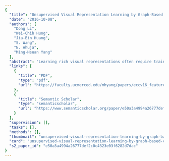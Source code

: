 ```yaml
---
{
  "title": "Unsupervised Visual Representation Learning by Graph-Based Consistent Constraints",
  "date": "2016-10-08",
  "authors": [
    "Dong Li",
    "Wei-Chih Hung",
    "Jia-Bin Huang",
    "S. Wang",
    "N. Ahuja",
    "Ming-Hsuan Yang"
  ],
  "abstract": "Learning rich visual representations often require training on datasets of millions of manually annotated examples. This substantially limits the scalability of learning effective representations as labeled data is expensive or scarce. In this paper, we address the problem of unsupervised visual representation learning from a large, unlabeled collection of images. By representing each image as a node and each nearest-neighbor matching pair as an edge, our key idea is to leverage graph-based analysis to discover positive and negative image pairs (i.e., pairs belonging to the same and different visual categories). Specifically, we propose to use a cycle consistency criterion for mining positive pairs and geodesic distance in the graph for hard negative mining. We show that the mined positive and negative image pairs can provide accurate supervisory signals for learning effective representations using Convolutional Neural Networks (CNNs). We demonstrate the effectiveness of the proposed unsupervised constraint mining method in two settings: (1) unsupervised feature learning and (2) semi-supervised learning. For unsupervised feature learning, we obtain competitive performance with several state-of-the-art approaches on the PASCAL VOC 2007 dataset. For semi-supervised learning, we show boosted performance by incorporating the mined constraints on three image classification datasets.",
  "links": [
    {
      "title": "PDF",
      "type": "pdf",
      "url": "https://faculty.ucmerced.edu/mhyang/papers/eccv16_feature_learning.pdf"
    },
    {
      "title": "Semantic Scholar",
      "type": "semanticscholar",
      "url": "https://www.semanticscholar.org/paper/e50a3a4994a26777def2c0c4323e03f6282d7dac"
    }
  ],
  "supervision": [],
  "tasks": [],
  "methods": [],
  "thumbnail": "unsupervised-visual-representation-learning-by-graph-based-consistent-constraints-thumb.jpg",
  "card": "unsupervised-visual-representation-learning-by-graph-based-consistent-constraints-card.jpg",
  "s2_paper_id": "e50a3a4994a26777def2c0c4323e03f6282d7dac"
}
---
```


